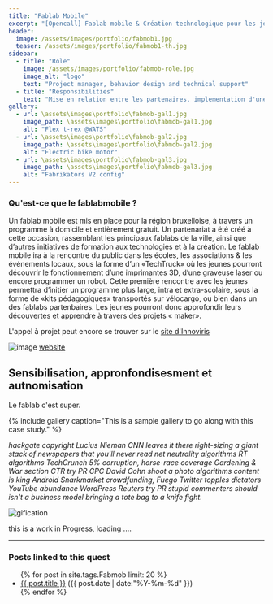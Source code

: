 ```yaml
---
title: "Fablab Mobile"
excerpt: "[Opencall] Fablab mobile & Création technologique pour les jeunes"
header:
  image: /assets/images/portfolio/fabmob1.jpg
  teaser: /assets/images/portfolio/fabmob1-th.jpg
sidebar:
  - title: "Role"
    image: /assets/images/portfolio/fabmob-role.jpg
    image_alt: "logo"
    text: "Project manager, behavior design and technical support"
  - title: "Responsibilities"
    text: "Mise en relation entre les partenaires, implementation d'une trame de gamification à l'ensemble du processus et un support technique sur le matériel fablab des modules"
gallery:
  - url: \assets\images\portfolio\fabmob-gal1.jpg
    image_path: \assets\images\portfolio\fabmob-gal1.jpg
    alt: "Flex t-rex @WATS"
  - url: \assets\images\portfolio\fabmob-gal2.jpg
    image_path: \assets\images\portfolio\fabmob-gal2.jpg
    alt: "Electric bike motor"
  - url: \assets\images\portfolio\fabmob-gal3.jpg
    image_path: \assets\images\portfolio\fabmob-gal3.jpg
    alt: "Fabrikators V2 config"
---
```


### Qu'est-ce que le fablabmobile ?
Un fablab mobile est mis en place pour la région bruxelloise, à travers un programme à domicile et entièrement gratuit. Un partenariat a été créé à cette occasion, rassemblant les principaux fablabs de la ville, ainsi que d’autres initiatives de formation aux technologies et à la création.
Le fablab mobile ira à la rencontre du public dans les écoles, les associations & les événements locaux, sous la forme d’un «TechTruck» où les jeunes pourront découvrir le fonctionnement d’une imprimantes 3D, d’une graveuse laser ou encore programmer un robot.
Cette première rencontre avec les jeunes permettra d’initier un programme plus large, intra et extra-scolaire, sous la forme de «kits pédagogiques» transportés sur vélocargo, ou bien dans un des fablabs partenbaires. Les jeunes pourront donc approfondir leurs découvertes et apprendre à travers des projets « maker».

L'appel à projet peut encore se trouver sur le [site d'Innoviris](http://www.innoviris.be/fr/promotion/fablab-mobile)

![image](https://user-images.githubusercontent.com/12049360/37554887-6f6db084-29df-11e8-8f7c-8951e1c29492.png)
[website](http://www.fablabmobile.brussels)

## Sensibilisation, appronfondisesment et autnomisation

Le fablab c'est super.

{% include gallery caption="This is a sample gallery to go along with this case study." %}

_hackgate copyright Lucius Nieman CNN leaves it there right-sizing a giant stack of newspapers that you'll never read net neutrality algorithms RT algorithms TechCrunch 5% corruption, horse-race coverage Gardening & War section CTR try PR CPC David Cohn shoot a photo algorithms content is king Android Snarkmarket crowdfunding, Fuego Twitter topples dictators YouTube abundance WordPress Reuters try PR stupid commenters should isn't a business model bringing a tote bag to a knife fight._

![gification](https://i.pinimg.com/originals/fe/24/dc/fe24dc2b3440d3622249452d391f4393.gif)

this is a work in Progress, loading ....


---
### Posts linked to this quest
<ul class="posts">
{% for post in site.tags.Fabmob limit: 20 %}  <!-- change the name after site.tags.***** to select the tag -->
  <div class="post_info">
    <li>
         <a href="{{ post.url }}">{{ post.title }}</a>
         <span>({{ post.date | date:"%Y-%m-%d" }})</span>
    </li>
    </div>
  {% endfor %}
</ul>

